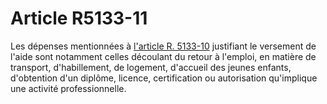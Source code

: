 # Article R5133-11

Les dépenses mentionnées à [l'article R. 5133-10][1] justifiant le versement de l'aide sont notamment celles découlant du retour à l'emploi, en matière de transport, d'habillement, de logement, d'accueil des jeunes enfants, d'obtention d'un diplôme, licence, certification ou autorisation qu'implique une activité professionnelle.

 [1]: /affichCodeArticle.do?cidTexte=LEGITEXT000006072050&idArticle=LEGIARTI000020526891&dateTexte=&categorieLien=cid
